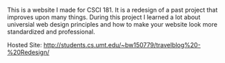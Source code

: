 This is a website I made for CSCI 181. It is a redesign of a past project that improves upon many things. 
During this project I learned a lot about universial web design principles and how to make your website look more standardized and professional.

Hosted Site: http://students.cs.umt.edu/~bw150779/travelblog%20-%20Redesign/
